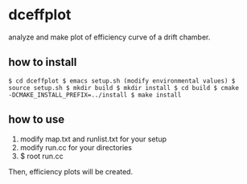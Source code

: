 # dceffplot

analyze and make plot of efficiency curve of a drift chamber.

## how to install
<code>$ cd dceffplot
$ emacs setup.sh (modify environmental values)
$ source setup.sh
$ mkdir build
$ mkdir install
$ cd build
$ cmake -DCMAKE_INSTALL_PREFIX=../install
$ make install
</code>

## how to use
1. modify map.txt and runlist.txt for your setup
1. modify run.cc for your directories
1. $ root run.cc

Then, efficiency plots will be created.

